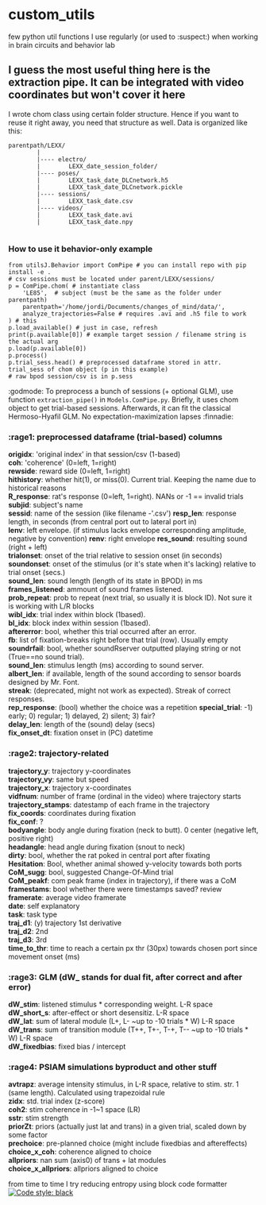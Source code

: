 # custom_utils
few python util functions I use regularly (or used to :suspect:) when working in brain circuits and behavior lab


## I guess the most useful thing here is the extraction pipe. It can be integrated with video coordinates but won't cover it here

I wrote chom class using certain folder structure. Hence if you want to reuse it right away, you need that structure as well. Data is organized like this:
```
parentpath/LEXX/
        |
        |---- electro/
        |        LEXX_date_session_folder/
        |---- poses/
        |        LEXX_task_date_DLCnetwork.h5
        |        LEXX_task_date_DLCnetwork.pickle
        |---- sessions/
        |        LEXX_task_date.csv
        |---- videos/
        |        LEXX_task_date.avi
        |        LEXX_task_date.npy
            
```

### How to use it behavior-only example
```
from utilsJ.Behavior import ComPipe # you can install repo with pip install -e .
# csv sessions must be located under parent/LEXX/sessions/
p = ComPipe.chom( # instantiate class
    'LE85',  # subject (must be the same as the folder under parentpath)
    parentpath='/home/jordi/Documents/changes_of_mind/data/',
    analyze_trajectories=False # requires .avi and .h5 file to work
) # this 
p.load_available() # just in case, refresh
print(p.available[0]) # example target session / filename string is the actual arg 
p.load(p.available[0])
p.process()
p.trial_sess.head() # preprocessed dataframe stored in attr. trial_sess of chom object (p in this example)
# raw bpod session/csv is in p.sess
```
:godmode: To preprocess a bunch of sessions (+ optional GLM), use function `extraction_pipe()` in `Models.ComPipe.py`. Briefly, it uses chom object to get trial-based sessions. Afterwards, it can fit the classical Hermoso-Hyafil GLM. No expectation-maximization lapses :finnadie:


### :rage1: preprocessed dataframe (trial-based) columns
**origidx**: 'original index' in that session/csv (1-based)  
**coh**: 'coherence' (0=left, 1=right)  
**rewside**: reward side (0=left, 1=right)  
**hithistory**: whether hit(1), or miss(0). Current trial. Keeping the name due to historical reasons  
**R_response**: rat's response (0=left, 1=right). NANs or -1 == invalid trials  
**subjid**: subject's name  
**sessid**: name of the session (like filename -'.csv')
**resp_len**: response length, in seconds (from central port out to lateral port in)  
**lenv**: left envelope. (if stimulus lacks envelope corresponding amplitude, negative by convention)
**renv**: right envelope
**res_sound**:  resulting sound (right + left)  
**trialonset**: onset of the trial relative to session onset (in seconds)  
**soundonset**: onset of the stimulus (or it's state when it's lacking) relative to trial onset (secs.)  
**sound_len**: sound length (length of its state in BPOD) in ms  
**frames_listened**: ammount of sound frames listened.  
**prob_repeat**: prob to repeat (next trial, so usually it is block ID). Not sure it is working with L/R blocks  
**wibl_idx**: trial index within block (1based).  
**bl_idx**: block index within session (1based).  
**aftererror**: bool, whether this trial occurred after an error.  
**fb**: list of fixation-breaks right before that trial (row). Usually empty  
**soundrfail**: bool, whether soundRserver outputted playing string or not (True==no sound trial).  
**sound_len**: stimulus length (ms) according to sound server.  
**albert_len**: if available, length of the sound according to sensor boards designed by Mr. Font.  
**streak**: (deprecated, might not work as expected). Streak of correct responses.  
**rep_response**: (bool) whether the choice was a repetition
**special_trial**: -1) early; 0) regular; 1) delayed, 2) silent; 3) fair?  
**delay_len**: length of the (sound) delay (secs)  
**fix_onset_dt**: fixation onset in (PC) datetime     

 
### :rage2: trajectory-related
**trajectory_y**: trajectory y-coordinates  
**trajectory_vy**: same but speed  
**trajectory_x**: trajectory x-coordinates  
**vidfnum**: number of frame (ordinal in the video) where trajectory starts  
**trajectory_stamps**: datestamp of each frame in the trajectory  
**fix_coords**: coordinates during fixation  
**fix_conf**: ?  
**bodyangle**: body angle during fixation (neck to butt). 0 center (negative left, positive right)  
**headangle**: head angle during fixation (snout to neck)  
**dirty**: bool, whether the rat poked in central port after fixating  
**Hesitation**: Bool, whether animal showed y-velocity towards both ports  
**CoM_sugg**: bool, suggested Change-Of-Mind trial  
**CoM_peakf**: com peak frame (index in trajectory), if there was a CoM  
**framestams**: bool whether there were timestamps saved? review  
**framerate**: average video framerate  
**date**: self explanatory  
**task**: task type  
**traj_d1**: (y) trajectory 1st derivative  
**traj_d2**: 2nd  
**traj_d3**: 3rd  
**time_to_thr**: time to reach a certain px thr (30px) towards chosen port since movement onset (ms)  

### :rage3: GLM (dW_ stands for dual fit, after correct and after error)
**dW_stim**: listened stimulus \* corresponding weight. L-R space  
**dW_short_s**: after-effect or short desensitiz. L-R space  
**dW_lat**: sum of lateral module (L+, L- ~up to -10 trials \* W) L-R space  
**dW_trans**: sum of transition module (T++, T+-, T-+, T-- ~up to -10 trials \* W) L-R space  
**dW_fixedbias**: fixed bias / intercept  

### :rage4: PSIAM simulations byproduct and other stuff
**avtrapz**: average intensity stimulus, in L-R space, relative to stim. str. 1 (same length). Calculated using trapezoidal rule  
**zidx**: std. trial index  (z-score)  
**coh2**: stim coherence in -1~1 space (LR)  
**sstr**: stim strength  
**priorZt**:  priors (actually just lat and trans) in a given trial, scaled down by some factor  
**prechoice**: pre-planned choice (might include fixedbias and aftereffects)  
**choice_x_coh**: coherence aligned to choice  
**allpriors**: nan sum (axis0) of trans + lat modules  
**choice_x_allpriors**: allpriors aligned to choice  

from time to time I try reducing entropy using block code formatter
[![Code style: black](https://img.shields.io/badge/code%20style-black-000000.svg)](https://github.com/psf/black)